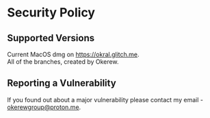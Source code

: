 # Security Policy

## Supported Versions

Current MacOS dmg on https://okral.glitch.me.
<br>
All of the branches, created by Okerew.
## Reporting a Vulnerability

If you found out about a major vulnerability please contact my email - okerewgroup@proton.me.
